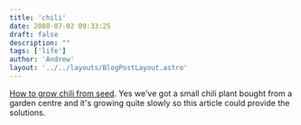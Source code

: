 ```yaml
---
title: 'chili'
date: 2008-07-02 09:33:25
draft: false
description: ""
tags: ['life']
author: 'Andrew'
layout: '../../layouts/BlogPostLayout.astro'
---
```


[How to grow chili from seed](http://www.chilefarm.co.uk/growing.html). Yes we've got a small chili plant bought from a garden centre and it's growing quite slowly so this article could provide the solutions.
